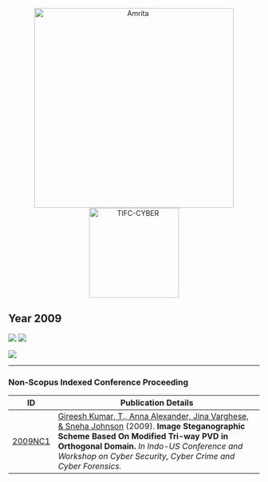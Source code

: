<p align="center">
    <img src="https://amrita-tifac-cyber-blockchain.github.io/Amrita-TIFAC-Cyber-Blockchain/AVV_PNG.png" alt ="Amrita" width="400" />
    <img src="https://amrita.edu/wp-content/uploads/2021/09/1597668744269.jpg" alt ="TIFC-CYBER" width="180" />
</p>

## Year 2009
![](https://img.shields.io/badge/Year-2009-brightgreen) ![](https://img.shields.io/badge/Non_Scopus_Conference-1-orange) 

![](https://img.shields.io/badge/Gireesh_Kumar_T-1-blue)

-----

### Non-Scopus Indexed Conference Proceeding

| ID | Publication Details |
|----|------------------------------|
| [2009NC1](https://www.semanticscholar.org/paper/Image-Steganographic-Scheme-Based-On-Modified-PVD-Gireesh-Alexander/c0f5dbf7d7954e750177a3bcd4c0432c7bcc5fa5) | [Gireesh Kumar, T., Anna Alexander, Jina Varghese, & Sneha Johnson](a) (2009). **Image Steganographic Scheme Based On Modified Tri-way PVD in Orthogonal Domain.** _In Indo-US Conference and Workshop on Cyber Security, Cyber Crime and Cyber Forensics._ |
